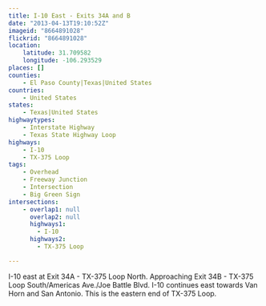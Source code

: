 ```yaml
---
title: I-10 East - Exits 34A and B
date: "2013-04-13T19:10:52Z"
imageid: "8664891028"
flickrid: "8664891028"
location:
    latitude: 31.709582
    longitude: -106.293529
places: []
counties:
    - El Paso County|Texas|United States
countries:
    - United States
states:
    - Texas|United States
highwaytypes:
    - Interstate Highway
    - Texas State Highway Loop
highways:
    - I-10
    - TX-375 Loop
tags:
    - Overhead
    - Freeway Junction
    - Intersection
    - Big Green Sign
intersections:
    - overlap1: null
      overlap2: null
      highways1:
        - I-10
      highways2:
        - TX-375 Loop

---
```

I-10 east at Exit 34A - TX-375 Loop North.  Approaching Exit 34B - TX-375 Loop South/Americas Ave./Joe Battle Blvd.  I-10 continues east towards Van Horn and San Antonio.  This is the eastern end of TX-375 Loop.
